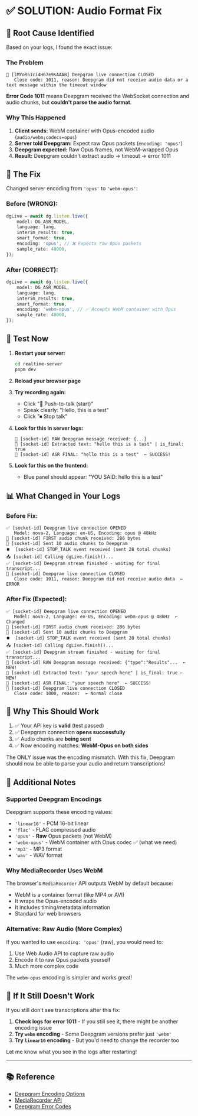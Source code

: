 # ✅ SOLUTION: Audio Format Fix

## 🎯 Root Cause Identified

Based on your logs, I found the exact issue:

### The Problem

```
🔌 [lMYoR51ci4H67e9sAAAB] Deepgram live connection CLOSED
   Close code: 1011, reason: Deepgram did not receive audio data or a text message within the timeout window
```

**Error Code 1011** means Deepgram received the WebSocket connection and audio chunks, but **couldn't parse the audio format**.

### Why This Happened

1. **Client sends:** WebM container with Opus-encoded audio (`audio/webm;codecs=opus`)
2. **Server told Deepgram:** Expect raw Opus packets (`encoding: 'opus'`)
3. **Deepgram expected:** Raw Opus frames, not WebM-wrapped Opus
4. **Result:** Deepgram couldn't extract audio → timeout → error 1011

## 🔧 The Fix

Changed server encoding from `'opus'` to `'webm-opus'`:

### Before (WRONG):

```typescript
dgLive = await dg.listen.live({
	model: DG_ASR_MODEL,
	language: lang,
	interim_results: true,
	smart_format: true,
	encoding: 'opus', // ❌ Expects raw Opus packets
	sample_rate: 48000,
});
```

### After (CORRECT):

```typescript
dgLive = await dg.listen.live({
	model: DG_ASR_MODEL,
	language: lang,
	interim_results: true,
	smart_format: true,
	encoding: 'webm-opus', // ✅ Accepts WebM container with Opus
	sample_rate: 48000,
});
```

## 🧪 Test Now

1. **Restart your server:**

   ```bash
   cd realtime-server
   pnpm dev
   ```

2. **Reload your browser page**

3. **Try recording again:**

   - Click "🎤 Push-to-talk (start)"
   - Speak clearly: "Hello, this is a test"
   - Click "⏹ Stop talk"

4. **Look for this in server logs:**

   ```
   📨 [socket-id] RAW Deepgram message received: {...}
   📝 [socket-id] Extracted text: "hello this is a test" | is_final: true
   📝 [socket-id] ASR FINAL: "hello this is a test"  ← SUCCESS!
   ```

5. **Look for this on the frontend:**
   - Blue panel should appear: "YOU SAID: hello this is a test"

## 📊 What Changed in Your Logs

### Before Fix:

```
✅ [socket-id] Deepgram live connection OPENED
   Model: nova-2, Language: en-US, Encoding: opus @ 48kHz
🎵 [socket-id] FIRST audio chunk received: 286 bytes
🎵 [socket-id] Sent 10 audio chunks to Deepgram
⏹️  [socket-id] STOP_TALK event received (sent 28 total chunks)
📤 [socket-id] Calling dgLive.finish()...
✅ [socket-id] Deepgram stream finished - waiting for final transcript...
🔌 [socket-id] Deepgram live connection CLOSED
   Close code: 1011, reason: Deepgram did not receive audio data  ← ERROR
```

### After Fix (Expected):

```
✅ [socket-id] Deepgram live connection OPENED
   Model: nova-2, Language: en-US, Encoding: webm-opus @ 48kHz  ← Changed
🎵 [socket-id] FIRST audio chunk received: 286 bytes
🎵 [socket-id] Sent 10 audio chunks to Deepgram
⏹️  [socket-id] STOP_TALK event received (sent 28 total chunks)
📤 [socket-id] Calling dgLive.finish()...
✅ [socket-id] Deepgram stream finished - waiting for final transcript...
📨 [socket-id] RAW Deepgram message received: {"type":"Results"...  ← NEW!
📝 [socket-id] Extracted text: "your speech here" | is_final: true ← NEW!
📝 [socket-id] ASR FINAL: "your speech here"  ← SUCCESS!
🔌 [socket-id] Deepgram live connection CLOSED
   Close code: 1000, reason:  ← Normal close
```

## 🎉 Why This Should Work

1. ✅ Your API key is **valid** (test passed)
2. ✅ Deepgram connection **opens successfully**
3. ✅ Audio chunks are **being sent**
4. ✅ Now encoding matches: **WebM-Opus on both sides**

The ONLY issue was the encoding mismatch. With this fix, Deepgram should now be able to parse your audio and return transcriptions!

## 📝 Additional Notes

### Supported Deepgram Encodings

Deepgram supports these encoding values:

- `'linear16'` - PCM 16-bit linear
- `'flac'` - FLAC compressed audio
- `'opus'` - **Raw** Opus packets (not WebM)
- `'webm-opus'` - WebM container with Opus codec ✅ (what we need)
- `'mp3'` - MP3 format
- `'wav'` - WAV format

### Why MediaRecorder Uses WebM

The browser's `MediaRecorder` API outputs WebM by default because:

- WebM is a container format (like MP4 or AVI)
- It wraps the Opus-encoded audio
- It includes timing/metadata information
- Standard for web browsers

### Alternative: Raw Audio (More Complex)

If you wanted to use `encoding: 'opus'` (raw), you would need to:

1. Use Web Audio API to capture raw audio
2. Encode it to raw Opus packets yourself
3. Much more complex code

The `webm-opus` encoding is simpler and works great!

## 🐛 If It Still Doesn't Work

If you still don't see transcriptions after this fix:

1. **Check logs for error 1011** - If you still see it, there might be another encoding issue
2. **Try `webm` encoding** - Some Deepgram versions prefer just `'webm'`
3. **Try `linear16` encoding** - But you'd need to change the recorder too

Let me know what you see in the logs after restarting!

---

## 📚 Reference

- [Deepgram Encoding Options](https://developers.deepgram.com/docs/encoding)
- [MediaRecorder API](https://developer.mozilla.org/en-US/docs/Web/API/MediaRecorder)
- [Deepgram Error Codes](https://developers.deepgram.com/docs/errors)
